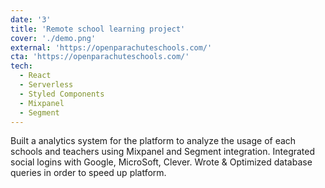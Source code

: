 ```yaml
---
date: '3'
title: 'Remote school learning project'
cover: './demo.png'
external: 'https://openparachuteschools.com/'
cta: 'https://openparachuteschools.com/'
tech:
  - React
  - Serverless
  - Styled Components
  - Mixpanel
  - Segment
---
```


Built a analytics system for the platform to analyze the usage of each schools and teachers using Mixpanel and Segment integration.
Integrated social logins with Google, MicroSoft, Clever. Wrote & Optimized database queries in order to speed up platform.